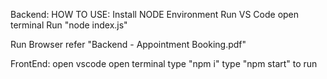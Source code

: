 Backend:
HOW TO USE:
Install NODE Environment
Run VS Code
open terminal
Run "node index.js"

Run Browser
refer "Backend - Appointment Booking.pdf"

FrontEnd:
open vscode
open terminal
type "npm i"
type "npm start"
to run

